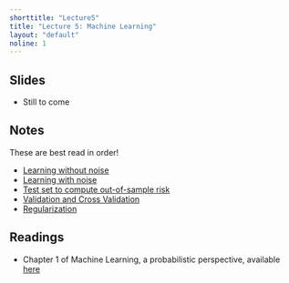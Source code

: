 ```yaml
---
shorttitle: "Lecture5"
title: "Lecture 5: Machine Learning"
layout: "default"
noline: 1
---
```


## Slides

- Still to come

## Notes

These are best read in order!

- [Learning without noise](../wiki/noiseless_learning.html)
- [Learning with noise](../wiki/noisylearning.html)
- [Test set to compute out-of-sample risk](../wiki/testingtraining.html)
- [Validation and Cross Validation](../wiki/validation.html)
- [Regularization](../wiki/regularization.html)

## Readings

- Chapter 1 of Machine Learning, a probabilistic perspective, available [here](https://www.cs.ubc.ca/~murphyk/MLbook/pml-intro-22may12.pdf)
